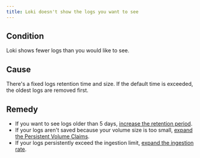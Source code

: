 ```yaml
---
title: Loki doesn't show the logs you want to see
---
```


## Condition

Loki shows fewer logs than you would like to see.

## Cause

There's a fixed logs retention time and size. If the default time is exceeded, the oldest logs are removed first.

## Remedy

- If you want to see logs older than 5 days, [increase the retention period](../../04-operation-guides/operations/obsv-02-adjust-loki.md#adjust-log-retention-period).
- If your logs aren't saved because your volume size is too small, [expand the Persistent Volume Claims](../../04-operation-guides/operations/obsv-02-adjust-loki.md#adjust-volume-size).
- If your logs persistently exceed the ingestion limit, [expand the ingestion rate](../../04-operation-guides/operations/obsv-02-adjust-loki.md#adjust-ingestion-limit).